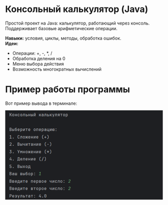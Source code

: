 # Консольный калькулятор (Java)
Простой проект на Java: калькулятор, работающий через консоль. Поддерживает базовые арифметические операции.

**Навыки:** условия, циклы, методы, обработка ошибок.  
**Идеи:**
- Операции: +, -, *, /
- Обработка деления на 0
- Меню выбора действия
- Возможность многократных вычислений

# Пример работы программы

Вот пример вывода в терминале:

![Скриншот терминала](images/консоль.png)
